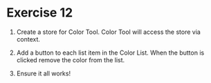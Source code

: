 # Exercise 12

1. Create a store for Color Tool. Color Tool will access the store via context.

2. Add a button to each list item in the Color List. When the button is clicked remove the color from the list.

3. Ensure it all works!

